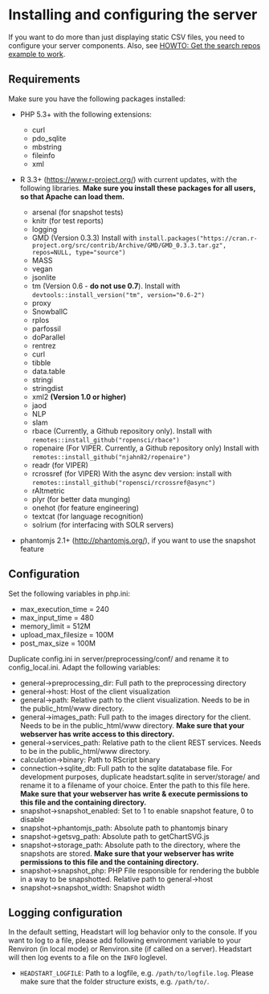 # Installing and configuring the server

If you want to do more than just displaying static CSV files, you need to configure your server components. Also, see [HOWTO: Get the search repos example to work](howto_search_repos.md).

## Requirements

Make sure you have the following packages installed:

* PHP 5.3+ with the following extensions:
  * curl
  * pdo_sqlite
  * mbstring
  * fileinfo
  * xml
* R 3.3+ (https://www.r-project.org/) with current updates, with the following libraries. **Make sure you install these packages for all users, so that Apache can load them.**
  * arsenal (for snapshot tests)
  * knitr (for test reports)
  * logging
  * GMD (Version 0.3.3) Install with `install.packages("https://cran.r-project.org/src/contrib/Archive/GMD/GMD_0.3.3.tar.gz", repos=NULL, type="source")`
  * MASS
  * vegan
  * jsonlite
  * tm (Version 0.6 - **do not use 0.7**). Install with `devtools::install_version("tm", version="0.6-2")`
  * proxy
  * SnowballC
  * rplos
  * parfossil
  * doParallel
  * rentrez
  * curl
  * tibble
  * data.table
  * stringi
  * stringdist
  * xml2 **(Version 1.0 or higher)**
  * jaod
  * NLP
  * slam
  * rbace (Currently, a Github repository only). Install with `remotes::install_github("ropensci/rbace")`
  * ropenaire (For VIPER. Currently, a Github repository only)  Install with `remotes::install_github("njahn82/ropenaire")`
  * readr (for VIPER)
  * rcrossref (for VIPER) With the async dev version: install with `remotes::install_github("ropensci/rcrossref@async")`
  * rAltmetric
  * plyr (for better data munging)
  * onehot (for feature engineering)
  * textcat (for language recognition)
  * solrium (for interfacing with SOLR servers)

* phantomjs 2.1+ (http://phantomjs.org/), if you want to use the snapshot feature

## Configuration

Set the following variables in php.ini:

* max_execution_time = 240
* max_input_time = 480
* memory_limit = 512M
* upload_max_filesize = 100M
* post_max_size = 100M

Duplicate config.ini in server/preprocessing/conf/ and rename it to config_local.ini. Adapt the following variables:

* general->preprocessing_dir: Full path to the preprocessing directory
* general->host: Host of the client visualization
* general->path: Relative path to the client visualization. Needs to be in the public_html/www directory.
* general->images_path: Full path to the images directory for the client. Needs to be in the public_html/www directory. **Make sure that your webserver has write access to this directory.**
* general->services_path: Relative path to the client REST services. Needs to be in the public_html/www directory.
* calculation->binary: Path to RScript binary
* connection->sqlite_db: Full path to the sqlite datatabase file. For development purposes, duplicate headstart.sqlite in server/storage/ and rename it to a filename of your choice. Enter the path to this file here. **Make sure that your webserver has write & execute permissions to this file and the containing directory.**
* snapshot->snapshot_enabled: Set to 1 to enable snapshot feature, 0 to disable
* snapshot->phantomjs_path: Absolute path to phantomjs binary
* snapshot->getsvg_path: Absolute path to getChartSVG.js
* snapshot->storage_path: Absolute path to the directory, where the snapshots are stored. **Make sure that your webserver has write permissions to this file and the containing directory.**
* snapshot->snapshot_php: PHP File responsible for rendering the bubble in a way to be snapshotted. Relative path to general->host
* snapshot->snapshot_width: Snapshot width

## Logging configuration

In the default setting, Headstart will log behavior only to the console. If you want to log to a file, please add following environment variable to your Renviron (in local mode) or Renviron.site (if called on a server). Headstart will then log events to a file on the `INFO` loglevel.
* `HEADSTART_LOGFILE`: Path to a logfile, e.g. `/path/to/logfile.log`. Please make sure that the folder structure exists, e.g. `/path/to/`.
